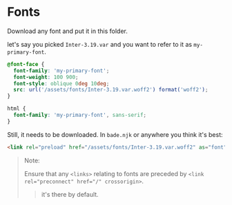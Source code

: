 # Fonts

Download any font and put it in this folder.

let's say you picked `Inter-3.19.var` and you want to refer to it as `my-primary-font`.


```css
@font-face {
  font-family: 'my-primary-font';
  font-weight: 100 900;
  font-style: oblique 0deg 10deg;
  src: url('/assets/fonts/Inter-3.19.var.woff2') format('woff2');
}

html {
  font-family: 'my-primary-font', sans-serif;
}
```

Still, it needs to be downloaded. In `bade.njk` or anywhere you think it's best:

```html
<link rel="preload" href="/assets/fonts/Inter-3.19.var.woff2" as="font" type="font/woff2" crossorigin>
```

> Note:
> 
> Ensure that any `<links>` relating to fonts are preceded by `<link rel="preconnect" href="/" crossorigin>`.
> > it's there by default.